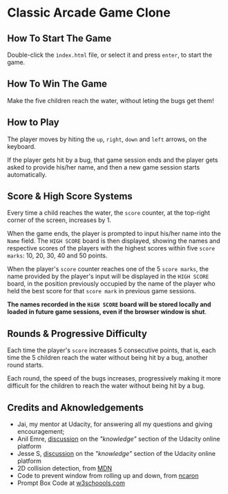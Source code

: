 # Classic Arcade Game Clone

## How To Start The Game

Double-click the `ìndex.html` file, or select it and press `enter`, to start the game.

## How To Win The Game

Make the five children reach the water, without leting the bugs get them!

## How to Play

The player moves by hiting the `up`, `right`, `down` and `left` arrows, on the keyboard.

If the player gets hit by a bug, that game session ends and the player gets asked to provide his/her name, and then a new game session starts automatically.

## Score & High Score Systems

Every time a child reaches the water, the `score` counter, at the top-right corner of the screen, increases by 1.

When the game ends, the player is prompted to input his/her name into the `Name` field. The `HIGH SCORE` board is then displayed, showing the names and respective scores of the players with the highest scores within five `score marks`: 10, 20, 30, 40 and 50 points.

When the player's `score` counter reaches one of the 5 `score marks`, the name provided by the player's input will be displayed in the `HIGH SCORE` board, in the position previously occupied by the name of the player who held the best score for that `score mark` in previous game sessions.

**The names recorded in the `HiGH SCORE` board will be stored locally and loaded in future game sessions, even if the browser window is shut**.

## Rounds & Progressive Difficulty

Each time the player's `score` increases 5 consecutive points, that is, each time the 5 children reach the water without being hit by a bug, another round starts.

Each round, the speed of the bugs increases, progressively making it more difficult for the children to reach the water without being hit by a bug.

## Credits and Aknowledgements

* Jai, my mentor at Udacity, for answering all my questions and giving encouragement;
* Anil Emre, [discussion](https://knowledge.udacity.com/questions/1590?utm_medium=email&utm_campaign=ret_600_auto_ndxxx_knowledge-answer-created_na&utm_source=blueshift&utm_content=ret_600_auto_ndxxx_knowledge-answer-created_na&bsft_clkid=85e8cd88-c69c-43e9-a699-0d0fbd779277&bsft_uid=d5fb8f63-65ea-4fc9-9cb8-14de380d6739&bsft_mid=cc632ee4-24a4-4415-808f-5439b8c30a79&bsft_eid=22b8f7b6-5eac-66ee-cf9f-0d5b86b9fddc&bsft_txnid=370c5cae-fcd0-4748-9d2a-16d1d0bc549f#1601) on the _"knowledge"_ section of the Udacity online platform
* Jesse S, [discussion](https://knowledge.udacity.com/questions/2872) on the _"knowledge"_ section of the Udacity online platform
* 2D collision detection, from [MDN](https://developer.mozilla.org/en-US/docs/Games/Techniques/2D_collision_detection)
* Code to prevent window from rolling up and down, from [ncaron](https://github.com/ncaron/frontend-nanodegree-arcade-game/blob/master/js/app.js)
* Prompt Box Code at [w3schoools.com](https://www.w3schools.com/js/js_popup.aspq)